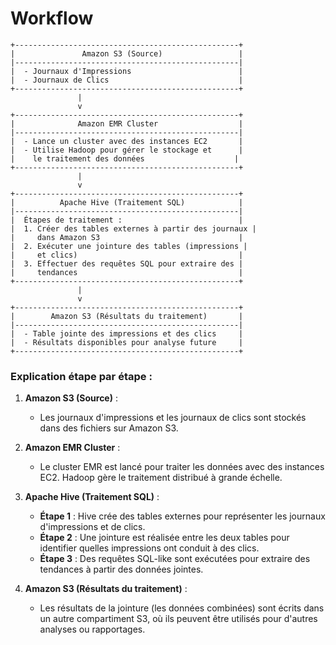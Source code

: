 # Workflow

```
+--------------------------------------------------+
|               Amazon S3 (Source)                 |
|--------------------------------------------------|
|  - Journaux d'Impressions                        |
|  - Journaux de Clics                             |
+--------------------------------------------------+
               |                    
               v                    
+--------------------------------------------------+
|              Amazon EMR Cluster                  |
|--------------------------------------------------|
|  - Lance un cluster avec des instances EC2       |
|  - Utilise Hadoop pour gérer le stockage et      |
|    le traitement des données                    |
+--------------------------------------------------+
               |                    
               v                    
+--------------------------------------------------+
|          Apache Hive (Traitement SQL)            |
|--------------------------------------------------|
|  Étapes de traitement :                          |
|  1. Créer des tables externes à partir des journaux |
|     dans Amazon S3                               |
|  2. Exécuter une jointure des tables (impressions |
|     et clics)                                    |
|  3. Effectuer des requêtes SQL pour extraire des |
|     tendances                                    |
+--------------------------------------------------+
               |                    
               v                    
+--------------------------------------------------+
|        Amazon S3 (Résultats du traitement)       |
|--------------------------------------------------|
|  - Table jointe des impressions et des clics     |
|  - Résultats disponibles pour analyse future     |
+--------------------------------------------------+
```

### Explication étape par étape :

1. **Amazon S3 (Source)** :
   - Les journaux d'impressions et les journaux de clics sont stockés dans des fichiers sur Amazon S3.

2. **Amazon EMR Cluster** :
   - Le cluster EMR est lancé pour traiter les données avec des instances EC2. Hadoop gère le traitement distribué à grande échelle.

3. **Apache Hive (Traitement SQL)** :
   - **Étape 1** : Hive crée des tables externes pour représenter les journaux d'impressions et de clics.
   - **Étape 2** : Une jointure est réalisée entre les deux tables pour identifier quelles impressions ont conduit à des clics.
   - **Étape 3** : Des requêtes SQL-like sont exécutées pour extraire des tendances à partir des données jointes.

4. **Amazon S3 (Résultats du traitement)** :
   - Les résultats de la jointure (les données combinées) sont écrits dans un autre compartiment S3, où ils peuvent être utilisés pour d'autres analyses ou rapportages.
